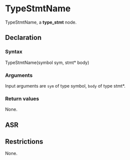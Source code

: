 <!-- This is an automatically generated file. Do not edit it manually. -->

# TypeStmtName

TypeStmtName, a **type_stmt** node.

## Declaration

### Syntax

TypeStmtName(symbol sym, stmt* body)

### Arguments
Input arguments are `sym` of type symbol, `body` of type stmt*.

### Return values

None.

## ASR

<!-- Generate ASR using pickle. -->

## Restrictions

<!-- Generated from asr_verify.cpp. -->
None.
